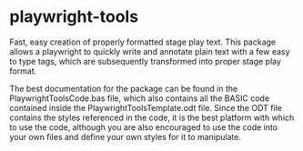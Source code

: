 playwright-tools
================

Fast, easy creation of properly formatted stage play text. This package allows a playwright to quickly write and annotate plain text with a few easy to type tags, which are subsequently transformed into proper stage play format.

The best documentation for the package can be found in the PlaywrightToolsCode.bas file, which also contains all the BASIC code contained inside the PlaywrightToolsTemplate.odt file. Since the ODT file contains the styles referenced in the code, it is the best platform with which to use the code, although you are also encouraged to use the code into your own files and define your own styles for it to manipulate.

